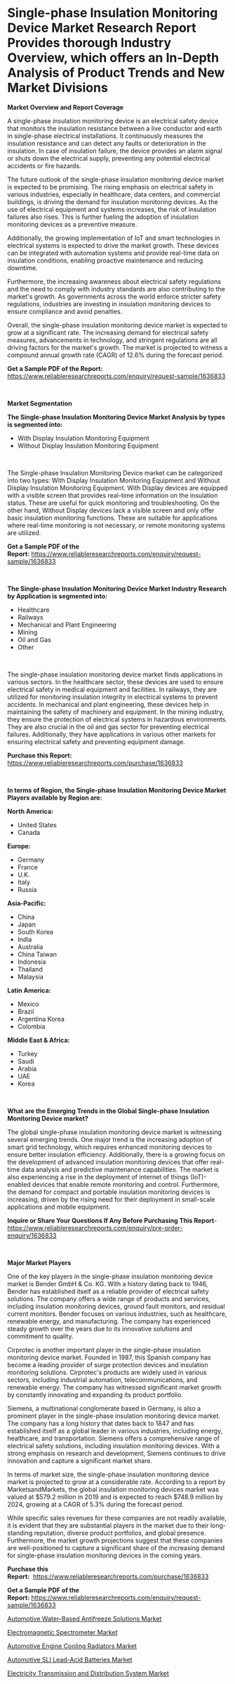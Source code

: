 <p><h1>Single-phase Insulation Monitoring Device Market Research Report Provides thorough Industry Overview, which offers an In-Depth Analysis of Product Trends and New Market Divisions</h1></p><p><strong>Market Overview and Report Coverage</strong></p>
<p><p>A single-phase insulation monitoring device is an electrical safety device that monitors the insulation resistance between a live conductor and earth in single-phase electrical installations. It continuously measures the insulation resistance and can detect any faults or deterioration in the insulation. In case of insulation failure, the device provides an alarm signal or shuts down the electrical supply, preventing any potential electrical accidents or fire hazards.</p><p>The future outlook of the single-phase insulation monitoring device market is expected to be promising. The rising emphasis on electrical safety in various industries, especially in healthcare, data centers, and commercial buildings, is driving the demand for insulation monitoring devices. As the use of electrical equipment and systems increases, the risk of insulation failures also rises. This is further fueling the adoption of insulation monitoring devices as a preventive measure.</p><p>Additionally, the growing implementation of IoT and smart technologies in electrical systems is expected to drive the market growth. These devices can be integrated with automation systems and provide real-time data on insulation conditions, enabling proactive maintenance and reducing downtime.</p><p>Furthermore, the increasing awareness about electrical safety regulations and the need to comply with industry standards are also contributing to the market's growth. As governments across the world enforce stricter safety regulations, industries are investing in insulation monitoring devices to ensure compliance and avoid penalties.</p><p>Overall, the single-phase insulation monitoring device market is expected to grow at a significant rate. The increasing demand for electrical safety measures, advancements in technology, and stringent regulations are all driving factors for the market's growth. The market is projected to witness a compound annual growth rate (CAGR) of 12.6% during the forecast period.</p></p>
<p><strong>Get a Sample PDF of the Report:</strong> <a href="https://www.reliableresearchreports.com/enquiry/request-sample/1636833">https://www.reliableresearchreports.com/enquiry/request-sample/1636833</a></p>
<p>&nbsp;</p>
<p><strong>Market Segmentation</strong></p>
<p><strong>The Single-phase Insulation Monitoring Device Market Analysis by types is segmented into:</strong></p>
<p><ul><li>With Display Insulation Monitoring Equipment</li><li>Without Display Insulation Monitoring Equipment</li></ul></p>
<p>&nbsp;</p>
<p><p>The Single-phase Insulation Monitoring Device market can be categorized into two types: With Display Insulation Monitoring Equipment and Without Display Insulation Monitoring Equipment. With Display devices are equipped with a visible screen that provides real-time information on the insulation status. These are useful for quick monitoring and troubleshooting. On the other hand, Without Display devices lack a visible screen and only offer basic insulation monitoring functions. These are suitable for applications where real-time monitoring is not necessary, or remote monitoring systems are utilized.</p></p>
<p><strong>Get a Sample PDF of the Report:</strong>&nbsp;<a href="https://www.reliableresearchreports.com/enquiry/request-sample/1636833">https://www.reliableresearchreports.com/enquiry/request-sample/1636833</a></p>
<p>&nbsp;</p>
<p><strong>The Single-phase Insulation Monitoring Device Market Industry Research by Application is segmented into:</strong></p>
<p><ul><li>Healthcare</li><li>Railways</li><li>Mechanical and Plant Engineering</li><li>Mining</li><li>Oil and Gas</li><li>Other</li></ul></p>
<p>&nbsp;</p>
<p><p>The single-phase insulation monitoring device market finds applications in various sectors. In the healthcare sector, these devices are used to ensure electrical safety in medical equipment and facilities. In railways, they are utilized for monitoring insulation integrity in electrical systems to prevent accidents. In mechanical and plant engineering, these devices help in maintaining the safety of machinery and equipment. In the mining industry, they ensure the protection of electrical systems in hazardous environments. They are also crucial in the oil and gas sector for preventing electrical failures. Additionally, they have applications in various other markets for ensuring electrical safety and preventing equipment damage.</p></p>
<p><strong>Purchase this Report:</strong>&nbsp; <a href="https://www.reliableresearchreports.com/purchase/1636833">https://www.reliableresearchreports.com/purchase/1636833</a></p>
<p>&nbsp;</p>
<p><strong>In terms of Region, the Single-phase Insulation Monitoring Device Market Players available by Region are:</strong></p>
<p>
    <p> <strong> North America: </strong>
        <ul>
            <li>United States</li>
            <li>Canada</li>
        </ul>
        </p> 
    <p> <strong> Europe: </strong>
        <ul>
            <li>Germany</li>
            <li>France</li>
            <li>U.K.</li>
            <li>Italy</li>
            <li>Russia</li>
        </ul>
        </p> 
    <p> <strong> Asia-Pacific: </strong>
        <ul>
            <li>China</li>
            <li>Japan</li>
            <li>South Korea</li>
            <li>India</li>
            <li>Australia</li>
            <li>China Taiwan</li>
            <li>Indonesia</li>
            <li>Thailand</li>
            <li>Malaysia</li>
        </ul>
        </p> 
    <p> <strong> Latin America: </strong>
        <ul>
            <li>Mexico</li>
            <li>Brazil</li>
            <li>Argentina Korea</li>
            <li>Colombia</li>
        </ul>
        </p> 
    <p> <strong> Middle East & Africa: </strong>
        <ul>
            <li>Turkey</li>
            <li>Saudi</li>
            <li>Arabia</li>
            <li>UAE</li>
            <li>Korea</li>
        </ul>
    </p>
    </p>
<p>&nbsp;</p>
<p><strong>What are the Emerging Trends in the Global Single-phase Insulation Monitoring Device market?</strong></p>
<p><p>The global single-phase insulation monitoring device market is witnessing several emerging trends. One major trend is the increasing adoption of smart grid technology, which requires enhanced monitoring devices to ensure better insulation efficiency. Additionally, there is a growing focus on the development of advanced insulation monitoring devices that offer real-time data analysis and predictive maintenance capabilities. The market is also experiencing a rise in the deployment of internet of things (IoT)-enabled devices that enable remote monitoring and control. Furthermore, the demand for compact and portable insulation monitoring devices is increasing, driven by the rising need for their deployment in small-scale applications and mobile equipment.</p></p>
<p><strong>Inquire or Share Your Questions If Any Before Purchasing This Report</strong>- <a href="https://www.reliableresearchreports.com/enquiry/pre-order-enquiry/1636833">https://www.reliableresearchreports.com/enquiry/pre-order-enquiry/1636833</a></p>
<p>&nbsp;</p>
<p><strong>Major Market Players</strong></p>
<p><p>One of the key players in the single-phase insulation monitoring device market is Bender GmbH & Co. KG. With a history dating back to 1946, Bender has established itself as a reliable provider of electrical safety solutions. The company offers a wide range of products and services, including insulation monitoring devices, ground fault monitors, and residual current monitors. Bender focuses on various industries, such as healthcare, renewable energy, and manufacturing. The company has experienced steady growth over the years due to its innovative solutions and commitment to quality. </p><p>Cirprotec is another important player in the single-phase insulation monitoring device market. Founded in 1987, this Spanish company has become a leading provider of surge protection devices and insulation monitoring solutions. Cirprotec's products are widely used in various sectors, including industrial automation, telecommunications, and renewable energy. The company has witnessed significant market growth by constantly innovating and expanding its product portfolio.</p><p>Siemens, a multinational conglomerate based in Germany, is also a prominent player in the single-phase insulation monitoring device market. The company has a long history that dates back to 1847 and has established itself as a global leader in various industries, including energy, healthcare, and transportation. Siemens offers a comprehensive range of electrical safety solutions, including insulation monitoring devices. With a strong emphasis on research and development, Siemens continues to drive innovation and capture a significant market share.</p><p>In terms of market size, the single-phase insulation monitoring device market is projected to grow at a considerable rate. According to a report by MarketsandMarkets, the global insulation monitoring devices market was valued at $579.2 million in 2019 and is expected to reach $748.9 million by 2024, growing at a CAGR of 5.3% during the forecast period.</p><p>While specific sales revenues for these companies are not readily available, it is evident that they are substantial players in the market due to their long-standing reputation, diverse product portfolios, and global presence. Furthermore, the market growth projections suggest that these companies are well-positioned to capture a significant share of the increasing demand for single-phase insulation monitoring devices in the coming years.</p></p>
<p><strong>Purchase this Report:</strong>&nbsp;&nbsp;<a href="https://www.reliableresearchreports.com/purchase/1636833">https://www.reliableresearchreports.com/purchase/1636833</a></p>
<p></p>
<p><strong>Get a Sample PDF of the Report:</strong>&nbsp;<a href="https://www.reliableresearchreports.com/enquiry/request-sample/1636833">https://www.reliableresearchreports.com/enquiry/request-sample/1636833</a></p>
<p><p><a href="https://www.linkedin.com/pulse/automotive-water-based-antifreeze-solutions-market-challenges-i9sdc/">Automotive Water-Based Antifreeze Solutions Market</a></p><p><a href="https://medium.com/@nyahmertz/electromagnetic-spectrometer-market-size-growth-forecast-2023-2030-fae95138225c">Electromagnetic Spectrometer Market</a></p><p><a href="https://www.linkedin.com/pulse/automotive-engine-cooling-radiators-market-challenges-opportunities-b2pec/">Automotive Engine Cooling Radiators Market</a></p><p><a href="https://www.linkedin.com/pulse/automotive-sli-lead-acid-batteries-market-size-2023-2030-pn50e/">Automotive SLI Lead-Acid Batteries Market</a></p><p><a href="https://medium.com/@prakrishnarp23/electricity-transmission-and-distribution-system-market-size-growth-forecast-2023-2030-3082f80d735e">Electricity Transmission and Distribution System Market</a></p></p>